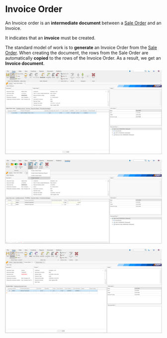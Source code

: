 # Invoice Order

An Invoice order is an **intermediate document** between a [Sale Order](https://github.com/ErpNetDocs/winclient/blob/master/step-by-step/sales-order.md) and an Invoice. 

It indicates that an **invoice** must be created. 

The standard model of work is to **generate** an Invoice Order from the [Sale Order](https://github.com/ErpNetDocs/winclient/blob/master/step-by-step/sales-order.md). When creating the document, the rows from the Sale Order are automatically **copied** to the rows of the Invoice Order. As a result, we get an **Invoice document**.

 
![Invoice Order](pictures/Salesorderss.png)

![Invoice order](pictures/Createinvoices.png)
 
![Invoice order](pictures/Invoicess.png)

